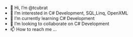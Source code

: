 - 👋 Hi, I’m @tcubrat
- 👀 I’m interested in C# Development, SQL,Linq, OpenXML
- 🌱 I’m currently learning C# Development
- 💞️ I’m looking to collaborate on C# Development
- 📫 How to reach me ...

<!---
tcubrat/tcubrat is a ✨ special ✨ repository because its `README.md` (this file) appears on your GitHub profile.
You can click the Preview link to take a look at your changes.
--->
